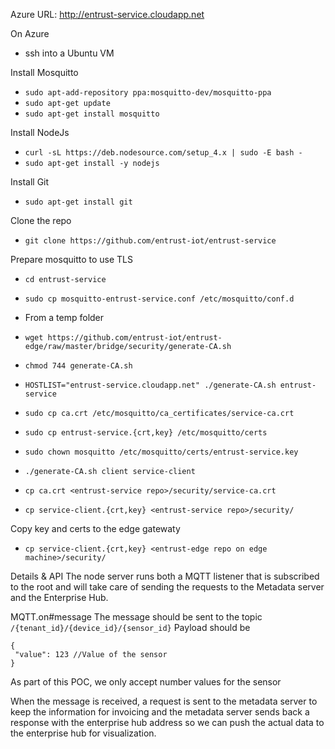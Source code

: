 Azure URL: http://entrust-service.cloudapp.net

On Azure
- ssh into a Ubuntu VM

Install Mosquitto
- `sudo apt-add-repository ppa:mosquitto-dev/mosquitto-ppa`
- `sudo apt-get update`
- `sudo apt-get install mosquitto`

Install NodeJs
- `curl -sL https://deb.nodesource.com/setup_4.x | sudo -E bash -`
- `sudo apt-get install -y nodejs`

Install Git
- `sudo apt-get install git`

Clone the repo
- `git clone https://github.com/entrust-iot/entrust-service`

Prepare mosquitto to use TLS
- `cd entrust-service`
- `sudo cp mosquitto-entrust-service.conf /etc/mosquitto/conf.d`

- From a temp folder
- `wget https://github.com/entrust-iot/entrust-edge/raw/master/bridge/security/generate-CA.sh`
- `chmod 744 generate-CA.sh`
- `HOSTLIST="entrust-service.cloudapp.net" ./generate-CA.sh entrust-service`
- `sudo cp ca.crt /etc/mosquitto/ca_certificates/service-ca.crt`
- `sudo cp entrust-service.{crt,key} /etc/mosquitto/certs`
- `sudo chown mosquitto /etc/mosquitto/certs/entrust-service.key`
- `./generate-CA.sh client service-client`
- `cp ca.crt <entrust-service repo>/security/service-ca.crt`
- `cp service-client.{crt,key} <entrust-service repo>/security/`

Copy key and certs to the edge gatewaty
- `cp service-client.{crt,key} <entrust-edge repo on edge machine>/security/`


Details & API
The node server runs both a MQTT listener that is subscribed to the root and will take care of sending the requests
to the Metadata server and the Enterprise Hub.

MQTT.on#message
The message should be sent to the topic
`/{tenant_id}/{device_id}/{sensor_id}`
Payload should be

    {
     "value": 123 //Value of the sensor
    }
As part of this POC, we only accept number values for the sensor

When the message is received, a request is sent to the metadata server to keep the information for invoicing and the
metadata server sends back a response with the enterprise hub address so we can push the actual data to the enterprise
hub for visualization.
